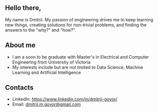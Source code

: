 ## Hello there,

My name is Dmitrii. My passion of engineering drives me to keep learning new things, creating solutions for non-trivial problems, and finding the answers to the "why?" and "how?".

## About me

* I am a soon to be graduate with Master's in Electrical and Computer Engineering from University of Victoria
* My interests include but are not limited to Data Science, Machine Learning and Artificial Intelligence

## Contacts

* LinkedIn: https://www.linkedin.com/in/dmitrii-govor/
* Email: dmitrii.m.govor@gmail.com

<!---
dgovor/dgovor is a ✨ special ✨ repository because its `README.md` (this file) appears on your GitHub profile.
You can click the Preview link to take a look at your changes.
--->
